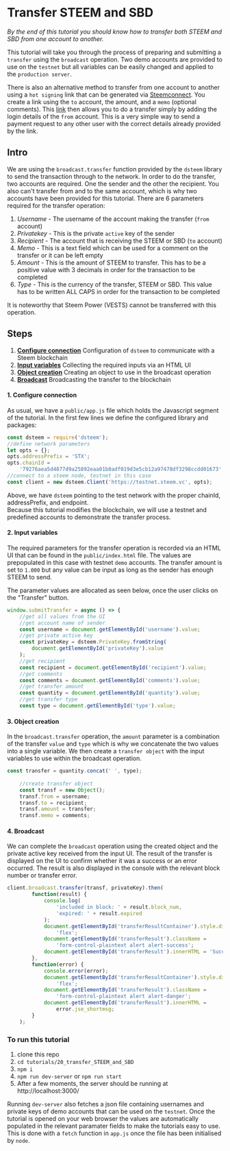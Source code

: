 # Transfer STEEM and SBD

_By the end of this tutorial you should know how to transfer both STEEM and SBD from one account to another._

This tutorial will take you through the process of preparing and submitting a `transfer` using the `broadcast` operation. Two demo accounts are provided to use on the `testnet` but all variables can be easily changed and applied to the `production server`.

There is also an alternative method to transfer from one account to another using a `hot signing` link that can be generated via [Steemconnect](https://steemconnect.com/sign/). You create a link using the `to` account, the amount, and a `memo` (optional comments). This [link](https://steemconnect.com/sign/transfer?to=steemitblog&amount=1.000%20STEEM) then allows you to do a transfer simply by adding the login details of the `from` account. This is a very simple way to send a payment request to any other user with the correct details already provided by the link.

## Intro

We are using the `broadcast.transfer` function provided by the `dsteem` library to send the transaction through to the network. In order to do the transfer, two accounts are required. One the sender and the other the recipient. You also can't transfer from and to the same account, which is why two accounts have been provided for this tutorial. There are 6 parameters required for the transfer operation:

 1. _Username_ - The username of the account making the transfer (`from` account)
 2. _Privatekey_ - This is the private `active` key of the sender
 3. _Recipient_ - The account that is receiving the STEEM or SBD (`to` account)
 4. _Memo_ - This is a text field which can be used for a comment on the transfer or it can be left empty
 5. _Amount_ - This is the amount of STEEM to transfer. This has to be a positive value with 3 decimals in order for the transaction to be completed
 6. _Type_ - This is the currency of the transfer, STEEM or SBD. This value has to be written ALL CAPS in order for the transaction to be completed

It is noteworthy that Steem Power (VESTS) cannot be transferred with this operation.

## Steps

1.  [**Configure connection**](#connection) Configuration of `dsteem` to communicate with a Steem blockchain
2.  [**Input variables**](#input) Collecting the required inputs via an HTML UI
3.  [**Object creation**](#object) Creating an object to use in the broadcast operation
4.  [**Broadcast**](#broadcast) Broadcasting the transfer to the blockchain

#### 1. Configure connection<a name="connection"></a>

As usual, we have a `public/app.js` file which holds the Javascript segment of the tutorial. In the first few lines we define the configured library and packages:

```javascript
const dsteem = require('dsteem');
//define network parameters
let opts = {};
opts.addressPrefix = 'STX';
opts.chainId =
    '79276aea5d4877d9a25892eaa01b0adf019d3e5cb12a97478df3298ccdd01673';
//connect to a steem node, testnet in this case
const client = new dsteem.Client('https://testnet.steem.vc', opts);
```

Above, we have `dsteem` pointing to the test network with the proper chainId, addressPrefix, and endpoint.  
Because this tutorial modifies the blockchain, we will use a testnet and predefined accounts to demonstrate the transfer process.

#### 2. Input variables<a name="input"></a>

The required parameters for the transfer operation is recorded via an HTML UI that can be found in the `public/index.html` file. The values are prepopulated in this case with testnet `demo` accounts. The transfer amount is set to `1.000` but any value can be input as long as the sender has enough STEEM to send.

The parameter values are allocated as seen below, once the user clicks on the "Transfer" button.

```javascript
window.submitTransfer = async () => {
    //get all values from the UI
    //get account name of sender
    const username = document.getElementById('username').value;
    //get private active key
    const privateKey = dsteem.PrivateKey.fromString(
        document.getElementById('privateKey').value
    );
    //get recipient
    const recipient = document.getElementById('recipient').value;
    //get comments
    const comments = document.getElementById('comments').value;
    //get transfer amount
    const quantity = document.getElementById('quantity').value;
    //get transfer type
    const type = document.getElementById('type').value;
```

#### 3. Object creation<a name="object"></a>

In the `broadcast.transfer` operation, the `amount` parameter is a combination of the transfer `value` and `type` which is why we concatenate the two values into a single variable. We then create a `transfer object` with the input variables to use within the broadcast operation.

```javascript
const transfer = quantity.concat(' ', type);
    
    //create transfer object
    const transf = new Object();
    transf.from = username;
    transf.to = recipient;
    transf.amount = transfer;
    transf.memo = comments;
```

#### 4. Broadcast<a name="broadcast"></a>

We can complete the `broadcast` operation using the created object and the private active key received from the input UI. The result of the transfer is displayed on the UI to confirm whether it was a success or an error occurred. The result is also displayed in the console with the relevant block number or transfer error.

```javascript
client.broadcast.transfer(transf, privateKey).then(
        function(result) {
            console.log(
                'included in block: ' + result.block_num,
                'expired: ' + result.expired
            );
            document.getElementById('transferResultContainer').style.display =
                'flex';
            document.getElementById('transferResult').className =
                'form-control-plaintext alert alert-success';
            document.getElementById('transferResult').innerHTML = 'Success';
        },
        function(error) {
            console.error(error);
            document.getElementById('transferResultContainer').style.display =
                'flex';
            document.getElementById('transferResult').className =
                'form-control-plaintext alert alert-danger';
            document.getElementById('transferResult').innerHTML =
                error.jse_shortmsg;
        }
    );
```

### To run this tutorial

 1. clone this repo
 2. `cd tutorials/20_transfer_STEEM_and_SBD`
 3. `npm i`
 4. `npm run dev-server` or `npm run start`
 5. After a few moments, the server should be running at http://localhost:3000/

Running `dev-server` also fetches a json file containing usernames and private keys of demo accounts that can be used on the `testnet`. Once the tutorial is opened on your web browser the values are automatically populated in the relevant paramater fields to make the tutorials easy to use. This is done with a `fetch` function in `app.js` once the file has been initialised by `node`.